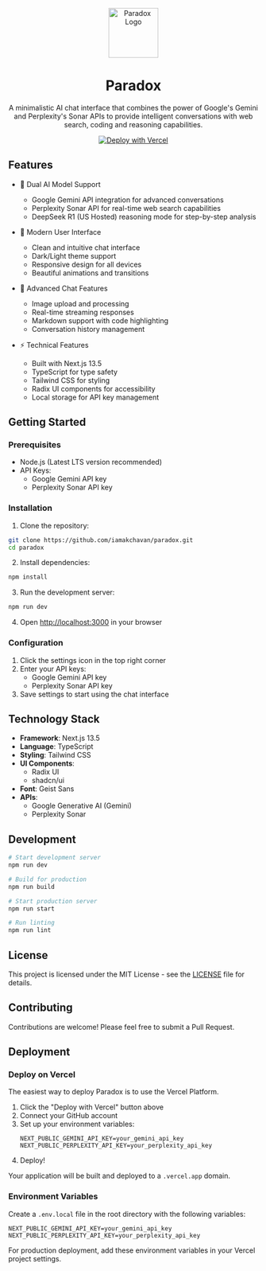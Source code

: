 <p align="center">
  <img src="https://hebbkx1anhila5yf.public.blob.vercel-storage.com/extension_icon%20(4)-6Wye0wySEvOe9CE7mSoAVG5mEWUqc7.png" width="100" height="100" alt="Paradox Logo">
</p>

<div align="center">

# Paradox

A minimalistic AI chat interface that combines the power of Google's Gemini and Perplexity's Sonar APIs to provide intelligent conversations with web search, coding and reasoning capabilities.

[![Deploy with Vercel](https://vercel.com/button)](https://vercel.com/new/clone?repository-url=https%3A%2F%2Fgithub.com%2Fiamakchavan%2Fparadox)

</div>

## Features

- 🤖 Dual AI Model Support
  - Google Gemini API integration for advanced conversations
  - Perplexity Sonar API for real-time web search capabilities
  - DeepSeek R1 (US Hosted) reasoning mode for step-by-step analysis
  
- 🎨 Modern User Interface
  - Clean and intuitive chat interface
  - Dark/Light theme support
  - Responsive design for all devices
  - Beautiful animations and transitions
  
- 📱 Advanced Chat Features
  - Image upload and processing
  - Real-time streaming responses
  - Markdown support with code highlighting
  - Conversation history management
  
- ⚡ Technical Features
  - Built with Next.js 13.5
  - TypeScript for type safety
  - Tailwind CSS for styling
  - Radix UI components for accessibility
  - Local storage for API key management

## Getting Started

### Prerequisites

- Node.js (Latest LTS version recommended)
- API Keys:
  - Google Gemini API key
  - Perplexity Sonar API key

### Installation

1. Clone the repository:
```bash
git clone https://github.com/iamakchavan/paradox.git
cd paradox
```

2. Install dependencies:
```bash
npm install
```

3. Run the development server:
```bash
npm run dev
```

4. Open [http://localhost:3000](http://localhost:3000) in your browser

### Configuration

1. Click the settings icon in the top right corner
2. Enter your API keys:
   - Google Gemini API key
   - Perplexity Sonar API key
3. Save settings to start using the chat interface

## Technology Stack

- **Framework**: Next.js 13.5
- **Language**: TypeScript
- **Styling**: Tailwind CSS
- **UI Components**: 
  - Radix UI
  - shadcn/ui
- **Font**: Geist Sans
- **APIs**:
  - Google Generative AI (Gemini)
  - Perplexity Sonar
  
## Development

```bash
# Start development server
npm run dev

# Build for production
npm run build

# Start production server
npm run start

# Run linting
npm run lint
```

## License

This project is licensed under the MIT License - see the [LICENSE](LICENSE) file for details.

## Contributing

Contributions are welcome! Please feel free to submit a Pull Request.

## Deployment

### Deploy on Vercel

The easiest way to deploy Paradox is to use the Vercel Platform.

1. Click the "Deploy with Vercel" button above
2. Connect your GitHub account
3. Set up your environment variables:
   ```env
   NEXT_PUBLIC_GEMINI_API_KEY=your_gemini_api_key
   NEXT_PUBLIC_PERPLEXITY_API_KEY=your_perplexity_api_key
   ```
4. Deploy!

Your application will be built and deployed to a `.vercel.app` domain.

### Environment Variables

Create a `.env.local` file in the root directory with the following variables:

```env
NEXT_PUBLIC_GEMINI_API_KEY=your_gemini_api_key
NEXT_PUBLIC_PERPLEXITY_API_KEY=your_perplexity_api_key
```

For production deployment, add these environment variables in your Vercel project settings.
